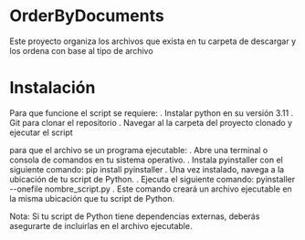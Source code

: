 # OrderByDocuments

Este proyecto organiza los archivos que exista en tu carpeta de descargar y los ordena con base al tipo de archivo

# Instalación

Para que funcione el script se requiere:
  . Instalar python en su versión 3.11
  . Git para clonar el repositorio 
  . Navegar al la carpeta del proyecto clonado y ejecutar el script

para que el archivo se un programa ejecutable:
  . Abre una terminal o consola de comandos en tu sistema operativo.
  . Instala pyinstaller con el siguiente comando: pip install pyinstaller
  . Una vez instalado, navega a la ubicación de tu script de Python.
  . Ejecuta el siguiente comando: pyinstaller --onefile nombre_script.py
  . Este comando creará un archivo ejecutable en la misma ubicación que tu script de Python.

Nota: Si tu script de Python tiene dependencias externas, deberás asegurarte de incluirlas en el archivo ejecutable.
